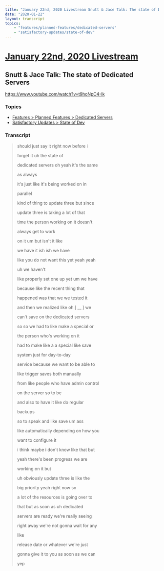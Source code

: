 ```yaml
---
title: "January 22nd, 2020 Livestream Snutt & Jace Talk: The state of Dedicated Servers"
date: "2020-01-22"
layout: transcript
topics:
    - "features/planned-features/dedicated-servers"
    - "satisfactory-updates/state-of-dev"
---
```

# [January 22nd, 2020 Livestream](../2020-01-22.md)
## Snutt & Jace Talk: The state of Dedicated Servers
https://www.youtube.com/watch?v=t9hoNpC4-Ik

### Topics
* [Features > Planned Features > Dedicated Servers](../topics/features/planned-features/dedicated-servers.md)
* [Satisfactory Updates > State of Dev](../topics/satisfactory-updates/state-of-dev.md)

### Transcript

> should just say it right now before i
> 
> forget it uh the state of
> 
> dedicated servers oh yeah it's the same
> 
> as always
> 
> it's just like it's being worked on in
> 
> parallel
> 
> kind of thing to update three but since
> 
> update three is taking a lot of that
> 
> time the person working on it doesn't
> 
> always get to work
> 
> on it um but isn't it like
> 
> we have it ish ish we have
> 
> like you do not want this yet yeah yeah
> 
> uh we haven't
> 
> like properly set one up yet um we have
> 
> because like the recent thing that
> 
> happened was that we we tested it
> 
> and then we realized like oh [ __ ] we
> 
> can't save on the dedicated servers
> 
> so so we had to like make a special or
> 
> the person who's working on it
> 
> had to make like a a special like save
> 
> system just for day-to-day
> 
> service because we want to be able to
> 
> like trigger saves both manually
> 
> from like people who have admin control
> 
> on the server so to be
> 
> and also to have it like do regular
> 
> backups
> 
> so to speak and like save um ass
> 
> like automatically depending on how you
> 
> want to configure it
> 
> i think maybe i don't know like that but
> 
> yeah there's been progress we are
> 
> working on it but
> 
> uh obviously update three is like the
> 
> big priority yeah right now so
> 
> a lot of the resources is going over to
> 
> that but as soon as uh dedicated
> 
> servers are ready we're really seeing
> 
> right away we're not gonna wait for any
> 
> like
> 
> release date or whatever we're just
> 
> gonna give it to you as soon as we can
> 
> yep
> 
